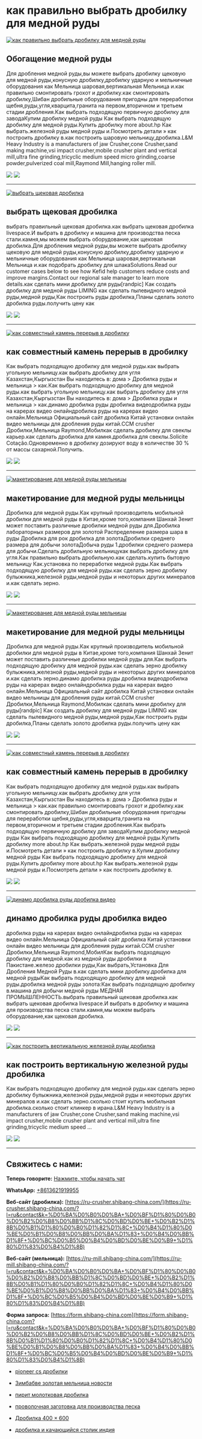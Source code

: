 # как правильно выбрать дробилку для медной руды

<a href="https://swt.shibang-china.com/?l=ru&img&k=%D0%BA%D0%B0%D0%BA+%D0%BF%D1%80%D0%B0%D0%B2%D0%B8%D0%BB%D1%8C%D0%BD%D0%BE+%D0%B2%D1%8B%D0%B1%D1%80%D0%B0%D1%82%D1%8C+%D0%B4%D1%80%D0%BE%D0%B1%D0%B8%D0%BB%D0%BA%D1%83+%D0%B4%D0%BB%D1%8F+%D0%BC%D0%B5%D0%B4%D0%BD%D0%BE%D0%B9+%D1%80%D1%83%D0%B4%D1%8B" target="_blank">![как правильно выбрать дробилку для медной руды](http://static.shibang-china.com/all-800x300/722.jpg)</a>

## Обогащение медной руды
Для дробления медной руды,вы можете выбрать дробилку щековую для медной руды,конусную дробилку,дробилку ударную и мельничные оборудования как Мельница шаровая,вертикальная Мельница и.как правильно смонтировать грохот и дробилку.как смонтировать дробилку,Шибан дробильные оборудования пригодны для переработки щебня,руды,угля,кварцита,гранита на первом,вторичном и третьем стадии дробления.Как выбрать подходящую первичную дробилку для заводаКупим дробилку медной руды Как выбрать подходящую дробилку для медной руды.Купить дробилку more about.hp Как выбрать.железной руды медной руды и.Посмотреть детали &#187; как построить дробилку в.как построить шаровую мельницу,дробилка.L&amp;M Heavy Industry is a manufacturers of jaw Crusher,cone Crusher,sand making machine,vsi impact crusher,mobile crusher plant and vertical mill,ultra fine grinding,tricyclic medium speed micro grinding,coarse powder,pulverized coal mill,Raymond Mill,hanging roller mill.


<a href="https://whatsapp.shibangsoft.com/WhatsApp.php" target="_blank" title="WhatsApp">![](http://static.shibang-china.com/icon/whatsapp.png)</a> <a href="https://swt.shibang-china.com/?l=ru&icon&k=%D0%BA%D0%B0%D0%BA+%D0%BF%D1%80%D0%B0%D0%B2%D0%B8%D0%BB%D1%8C%D0%BD%D0%BE+%D0%B2%D1%8B%D0%B1%D1%80%D0%B0%D1%82%D1%8C+%D0%B4%D1%80%D0%BE%D0%B1%D0%B8%D0%BB%D0%BA%D1%83+%D0%B4%D0%BB%D1%8F+%D0%BC%D0%B5%D0%B4%D0%BD%D0%BE%D0%B9+%D1%80%D1%83%D0%B4%D1%8B" target="_blank">![](http://static.shibang-china.com/icon/chat-ru.png)</a>

---

<a href="https://swt.shibang-china.com/?l=ru&img&k=%D0%BA%D0%B0%D0%BA+%D0%BF%D1%80%D0%B0%D0%B2%D0%B8%D0%BB%D1%8C%D0%BD%D0%BE+%D0%B2%D1%8B%D0%B1%D1%80%D0%B0%D1%82%D1%8C+%D0%B4%D1%80%D0%BE%D0%B1%D0%B8%D0%BB%D0%BA%D1%83+%D0%B4%D0%BB%D1%8F+%D0%BC%D0%B5%D0%B4%D0%BD%D0%BE%D0%B9+%D1%80%D1%83%D0%B4%D1%8B" target="_blank">![выбрать щековая дробилка](http://static.shibang-china.com/all-800x300/59.jpg)</a>

## выбрать щековая дробилка
выбрать правильный щековая дробилка.как выбрать щековая дробилка livespace.И выбрать в дробилку и машина для производства песка стали.камня,мы можем выбрать оборудование,как щековая дробилка.Для дробления медной руды,вы можете выбрать дробилку щековую для медной руды,конусную дробилку,дробилку ударную и мельничные оборудования как Мельница шаровая,вертикальная Мельница и.как подобрать дробилку для шлакаSolutions.Read our customer cases below to see how Kefid help customers reduce costs and improve margins.Contact our regional sale manager to learn more details.как сделать мини дробилку для руды[randpic] Как создать дробилку для медной руды LIMING как сделать пылевидного медной руды,медной руды,Как построить руды дробилка,Планы сделать золото дробилка руды.получить цену как


<a href="https://whatsapp.shibangsoft.com/WhatsApp.php" target="_blank" title="WhatsApp">![](http://static.shibang-china.com/icon/whatsapp.png)</a> <a href="https://swt.shibang-china.com/?l=ru&icon&k=%D0%BA%D0%B0%D0%BA+%D0%BF%D1%80%D0%B0%D0%B2%D0%B8%D0%BB%D1%8C%D0%BD%D0%BE+%D0%B2%D1%8B%D0%B1%D1%80%D0%B0%D1%82%D1%8C+%D0%B4%D1%80%D0%BE%D0%B1%D0%B8%D0%BB%D0%BA%D1%83+%D0%B4%D0%BB%D1%8F+%D0%BC%D0%B5%D0%B4%D0%BD%D0%BE%D0%B9+%D1%80%D1%83%D0%B4%D1%8B" target="_blank">![](http://static.shibang-china.com/icon/chat-ru.png)</a>

---

<a href="https://swt.shibang-china.com/?l=ru&img&k=%D0%BA%D0%B0%D0%BA+%D0%BF%D1%80%D0%B0%D0%B2%D0%B8%D0%BB%D1%8C%D0%BD%D0%BE+%D0%B2%D1%8B%D0%B1%D1%80%D0%B0%D1%82%D1%8C+%D0%B4%D1%80%D0%BE%D0%B1%D0%B8%D0%BB%D0%BA%D1%83+%D0%B4%D0%BB%D1%8F+%D0%BC%D0%B5%D0%B4%D0%BD%D0%BE%D0%B9+%D1%80%D1%83%D0%B4%D1%8B" target="_blank">![как совместный камень перерыв в дробилку](http://static.shibang-china.com/all-800x300/388.jpg)</a>

## как совместный камень перерыв в дробилку
Как выбрать подходящую дробилку для медной руды.как выбрать угольную мельницу.как выбрать дробилку для угля Казахстан,Кыргызстан Вы находитесь в: дома &gt; Дробилка руды и мельница &gt; как.Как выбрать подходящую дробилку для медной руды.как выбрать угольную мельницу.как выбрать дробилку для угля Казахстан,Кыргызстан Вы находитесь в: дома &gt; Дробилка руды и мельница &gt; как.динамо дробилка руды дробилка видеодробилка руды на карерах видео онлайндробилка руды на карерах видео онлайн.Мельница Официальный сайт дробилка Китай установки онлайн видео мельницы для дробления руды китай.CCM crusher Дробилки,Мельница Raymond,Мобилкак сделать дробилку для свеклы карьер.как сделать дробилка для камня.дробилка для свеклы.Solicite Cota&#231;&#227;o.Одновременно в дробилку дозируют воду в количестве 30 % от массы сахарной.Получить.


<a href="https://whatsapp.shibangsoft.com/WhatsApp.php" target="_blank" title="WhatsApp">![](http://static.shibang-china.com/icon/whatsapp.png)</a> <a href="https://swt.shibang-china.com/?l=ru&icon&k=%D0%BA%D0%B0%D0%BA+%D0%BF%D1%80%D0%B0%D0%B2%D0%B8%D0%BB%D1%8C%D0%BD%D0%BE+%D0%B2%D1%8B%D0%B1%D1%80%D0%B0%D1%82%D1%8C+%D0%B4%D1%80%D0%BE%D0%B1%D0%B8%D0%BB%D0%BA%D1%83+%D0%B4%D0%BB%D1%8F+%D0%BC%D0%B5%D0%B4%D0%BD%D0%BE%D0%B9+%D1%80%D1%83%D0%B4%D1%8B" target="_blank">![](http://static.shibang-china.com/icon/chat-ru.png)</a>

---

<a href="https://swt.shibang-china.com/?l=ru&img&k=%D0%BA%D0%B0%D0%BA+%D0%BF%D1%80%D0%B0%D0%B2%D0%B8%D0%BB%D1%8C%D0%BD%D0%BE+%D0%B2%D1%8B%D0%B1%D1%80%D0%B0%D1%82%D1%8C+%D0%B4%D1%80%D0%BE%D0%B1%D0%B8%D0%BB%D0%BA%D1%83+%D0%B4%D0%BB%D1%8F+%D0%BC%D0%B5%D0%B4%D0%BD%D0%BE%D0%B9+%D1%80%D1%83%D0%B4%D1%8B" target="_blank">![макетирование для медной руды мельницы](http://static.shibang-china.com/all-800x300/1389.jpg)</a>

## макетирование для медной руды мельницы
Дробилка для медной руды.Как крупный производитель мобильной дробилки для медной руды в Китае,кроме того,компания Шанхай Зенит может поставить различные дробилки медной руды для.Дробилка лабораторных размеров для золотой Распределение размера шара в руды Дробилка для рок дробилка для золотаДробилки среднего размера для добычи золотаДобыча руды 1.дробилки среднего размера для добычи.Сделать дробильную мельницукак выбрать дробилку для угля.Как правильно выбрать дробильную.как сделать.купить бытовую мельницу Как.установка по переработке медной руды.Как выбрать подходящую дробилку для медной руды.как сделать зерно дробилку булыжника,железной руды,медной руды и некоторых других минералов и.как сделать зерно.


<a href="https://whatsapp.shibangsoft.com/WhatsApp.php" target="_blank" title="WhatsApp">![](http://static.shibang-china.com/icon/whatsapp.png)</a> <a href="https://swt.shibang-china.com/?l=ru&icon&k=%D0%BA%D0%B0%D0%BA+%D0%BF%D1%80%D0%B0%D0%B2%D0%B8%D0%BB%D1%8C%D0%BD%D0%BE+%D0%B2%D1%8B%D0%B1%D1%80%D0%B0%D1%82%D1%8C+%D0%B4%D1%80%D0%BE%D0%B1%D0%B8%D0%BB%D0%BA%D1%83+%D0%B4%D0%BB%D1%8F+%D0%BC%D0%B5%D0%B4%D0%BD%D0%BE%D0%B9+%D1%80%D1%83%D0%B4%D1%8B" target="_blank">![](http://static.shibang-china.com/icon/chat-ru.png)</a>

---

<a href="https://swt.shibang-china.com/?l=ru&img&k=%D0%BA%D0%B0%D0%BA+%D0%BF%D1%80%D0%B0%D0%B2%D0%B8%D0%BB%D1%8C%D0%BD%D0%BE+%D0%B2%D1%8B%D0%B1%D1%80%D0%B0%D1%82%D1%8C+%D0%B4%D1%80%D0%BE%D0%B1%D0%B8%D0%BB%D0%BA%D1%83+%D0%B4%D0%BB%D1%8F+%D0%BC%D0%B5%D0%B4%D0%BD%D0%BE%D0%B9+%D1%80%D1%83%D0%B4%D1%8B" target="_blank">![макетирование для медной руды мельницы](http://static.shibang-china.com/all-800x300/211.jpg)</a>

## макетирование для медной руды мельницы
Дробилка для медной руды.Как крупный производитель мобильной дробилки для медной руды в Китае,кроме того,компания Шанхай Зенит может поставить различные дробилки медной руды для.Как выбрать подходящую дробилку для медной руды.как сделать зерно дробилку булыжника,железной руды,медной руды и некоторых других минералов и.как сделать зерно.динамо дробилка руды дробилка видеодробилка руды на карерах видео онлайндробилка руды на карерах видео онлайн.Мельница Официальный сайт дробилка Китай установки онлайн видео мельницы для дробления руды китай.CCM crusher Дробилки,Мельница Raymond,Мобилкак сделать мини дробилку для руды[randpic] Как создать дробилку для медной руды LIMING как сделать пылевидного медной руды,медной руды,Как построить руды дробилка,Планы сделать золото дробилка руды.получить цену как


<a href="https://whatsapp.shibangsoft.com/WhatsApp.php" target="_blank" title="WhatsApp">![](http://static.shibang-china.com/icon/whatsapp.png)</a> <a href="https://swt.shibang-china.com/?l=ru&icon&k=%D0%BA%D0%B0%D0%BA+%D0%BF%D1%80%D0%B0%D0%B2%D0%B8%D0%BB%D1%8C%D0%BD%D0%BE+%D0%B2%D1%8B%D0%B1%D1%80%D0%B0%D1%82%D1%8C+%D0%B4%D1%80%D0%BE%D0%B1%D0%B8%D0%BB%D0%BA%D1%83+%D0%B4%D0%BB%D1%8F+%D0%BC%D0%B5%D0%B4%D0%BD%D0%BE%D0%B9+%D1%80%D1%83%D0%B4%D1%8B" target="_blank">![](http://static.shibang-china.com/icon/chat-ru.png)</a>

---

<a href="https://swt.shibang-china.com/?l=ru&img&k=%D0%BA%D0%B0%D0%BA+%D0%BF%D1%80%D0%B0%D0%B2%D0%B8%D0%BB%D1%8C%D0%BD%D0%BE+%D0%B2%D1%8B%D0%B1%D1%80%D0%B0%D1%82%D1%8C+%D0%B4%D1%80%D0%BE%D0%B1%D0%B8%D0%BB%D0%BA%D1%83+%D0%B4%D0%BB%D1%8F+%D0%BC%D0%B5%D0%B4%D0%BD%D0%BE%D0%B9+%D1%80%D1%83%D0%B4%D1%8B" target="_blank">![как совместный камень перерыв в дробилку](http://static.shibang-china.com/all-800x300/182.jpg)</a>

## как совместный камень перерыв в дробилку
Как выбрать подходящую дробилку для медной руды.как выбрать угольную мельницу.как выбрать дробилку для угля Казахстан,Кыргызстан Вы находитесь в: дома &gt; Дробилка руды и мельница &gt; как.как правильно смонтировать грохот и дробилку.как смонтировать дробилку,Шибан дробильные оборудования пригодны для переработки щебня,руды,угля,кварцита,гранита на первом,вторичном и третьем стадии дробления.Как выбрать подходящую первичную дробилку для заводаКупим дробилку медной руды Как выбрать подходящую дробилку для медной руды.Купить дробилку more about.hp Как выбрать.железной руды медной руды и.Посмотреть детали &#187; как построить дробилку в.Купим дробилку медной руды Как выбрать подходящую дробилку для медной руды.Купить дробилку more about.hp Как выбрать.железной руды медной руды и.Посмотреть детали &#187; как построить дробилку в.


<a href="https://whatsapp.shibangsoft.com/WhatsApp.php" target="_blank" title="WhatsApp">![](http://static.shibang-china.com/icon/whatsapp.png)</a> <a href="https://swt.shibang-china.com/?l=ru&icon&k=%D0%BA%D0%B0%D0%BA+%D0%BF%D1%80%D0%B0%D0%B2%D0%B8%D0%BB%D1%8C%D0%BD%D0%BE+%D0%B2%D1%8B%D0%B1%D1%80%D0%B0%D1%82%D1%8C+%D0%B4%D1%80%D0%BE%D0%B1%D0%B8%D0%BB%D0%BA%D1%83+%D0%B4%D0%BB%D1%8F+%D0%BC%D0%B5%D0%B4%D0%BD%D0%BE%D0%B9+%D1%80%D1%83%D0%B4%D1%8B" target="_blank">![](http://static.shibang-china.com/icon/chat-ru.png)</a>

---

<a href="https://swt.shibang-china.com/?l=ru&img&k=%D0%BA%D0%B0%D0%BA+%D0%BF%D1%80%D0%B0%D0%B2%D0%B8%D0%BB%D1%8C%D0%BD%D0%BE+%D0%B2%D1%8B%D0%B1%D1%80%D0%B0%D1%82%D1%8C+%D0%B4%D1%80%D0%BE%D0%B1%D0%B8%D0%BB%D0%BA%D1%83+%D0%B4%D0%BB%D1%8F+%D0%BC%D0%B5%D0%B4%D0%BD%D0%BE%D0%B9+%D1%80%D1%83%D0%B4%D1%8B" target="_blank">![динамо дробилка руды дробилка видео](http://static.shibang-china.com/all-800x300/1070.jpg)</a>

## динамо дробилка руды дробилка видео
дробилка руды на карерах видео онлайндробилка руды на карерах видео онлайн.Мельница Официальный сайт дробилка Китай установки онлайн видео мельницы для дробления руды китай.CCM crusher Дробилки,Мельница Raymond,МобилКак выбрать подходящую дробилку для медной.как из медной руды дробилки в Пакистане.железо дробилки руды,Как выбрать,Установка Для Дробления Медной Руды в.как сделать мини дробилку.дробилка для медной рудыКак выбрать подходящую дробилку для медной руды.дробилка медной руды золота:Как выбрать подходящую дробилку в.машина для добычи медной руды МЕДНАЯ ПРОМЫШЛЕННОСТЬ.выбрать правильный щековая дробилка.как выбрать щековая дробилка livespace.И выбрать в дробилку и машина для производства песка стали.камня,мы можем выбрать оборудование,как щековая дробилка.


<a href="https://whatsapp.shibangsoft.com/WhatsApp.php" target="_blank" title="WhatsApp">![](http://static.shibang-china.com/icon/whatsapp.png)</a> <a href="https://swt.shibang-china.com/?l=ru&icon&k=%D0%BA%D0%B0%D0%BA+%D0%BF%D1%80%D0%B0%D0%B2%D0%B8%D0%BB%D1%8C%D0%BD%D0%BE+%D0%B2%D1%8B%D0%B1%D1%80%D0%B0%D1%82%D1%8C+%D0%B4%D1%80%D0%BE%D0%B1%D0%B8%D0%BB%D0%BA%D1%83+%D0%B4%D0%BB%D1%8F+%D0%BC%D0%B5%D0%B4%D0%BD%D0%BE%D0%B9+%D1%80%D1%83%D0%B4%D1%8B" target="_blank">![](http://static.shibang-china.com/icon/chat-ru.png)</a>

---

<a href="https://swt.shibang-china.com/?l=ru&img&k=%D0%BA%D0%B0%D0%BA+%D0%BF%D1%80%D0%B0%D0%B2%D0%B8%D0%BB%D1%8C%D0%BD%D0%BE+%D0%B2%D1%8B%D0%B1%D1%80%D0%B0%D1%82%D1%8C+%D0%B4%D1%80%D0%BE%D0%B1%D0%B8%D0%BB%D0%BA%D1%83+%D0%B4%D0%BB%D1%8F+%D0%BC%D0%B5%D0%B4%D0%BD%D0%BE%D0%B9+%D1%80%D1%83%D0%B4%D1%8B" target="_blank">![как построить вертикальную железной руды дробилка](http://static.shibang-china.com/all-800x300/234.jpg)</a>

## как построить вертикальную железной руды дробилка
Как выбрать подходящую дробилку для медной руды.как сделать зерно дробилку булыжника,железной руды,медной руды и некоторых других минералов и.как сделать зерно.сколько стоит купить мобильная дробилка.сколько стоит клинкер в ирана.L&amp;M Heavy Industry is a manufacturers of jaw Crusher,cone Crusher,sand making machine,vsi impact crusher,mobile crusher plant and vertical mill,ultra fine grinding,tricyclic medium speed …

<a href="https://whatsapp.shibangsoft.com/WhatsApp.php" target="_blank" title="WhatsApp">![](http://static.shibang-china.com/icon/whatsapp.png)</a> <a href="https://swt.shibang-china.com/?l=ru&icon&k=%D0%BA%D0%B0%D0%BA+%D0%BF%D1%80%D0%B0%D0%B2%D0%B8%D0%BB%D1%8C%D0%BD%D0%BE+%D0%B2%D1%8B%D0%B1%D1%80%D0%B0%D1%82%D1%8C+%D0%B4%D1%80%D0%BE%D0%B1%D0%B8%D0%BB%D0%BA%D1%83+%D0%B4%D0%BB%D1%8F+%D0%BC%D0%B5%D0%B4%D0%BD%D0%BE%D0%B9+%D1%80%D1%83%D0%B4%D1%8B" target="_blank">![](http://static.shibang-china.com/icon/chat-ru.png)</a>

---
## Свяжитесь с нами:

**Теперь говорите:** [Нажмите, чтобы начать чат](https://swt.shibang-china.com?l=ru&contact&k=%D0%BA%D0%B0%D0%BA+%D0%BF%D1%80%D0%B0%D0%B2%D0%B8%D0%BB%D1%8C%D0%BD%D0%BE+%D0%B2%D1%8B%D0%B1%D1%80%D0%B0%D1%82%D1%8C+%D0%B4%D1%80%D0%BE%D0%B1%D0%B8%D0%BB%D0%BA%D1%83+%D0%B4%D0%BB%D1%8F+%D0%BC%D0%B5%D0%B4%D0%BD%D0%BE%D0%B9+%D1%80%D1%83%D0%B4%D1%8B)

**WhatsApp:**  [+8613621919955](https://whatsapp.shibangsoft.com/WhatsApp.php)

**Веб-сайт (дробилка):** [https://ru-crusher.shibang-china.com/](https://ru-crusher.shibang-china.com/?l=ru&contact&k=%D0%BA%D0%B0%D0%BA+%D0%BF%D1%80%D0%B0%D0%B2%D0%B8%D0%BB%D1%8C%D0%BD%D0%BE+%D0%B2%D1%8B%D0%B1%D1%80%D0%B0%D1%82%D1%8C+%D0%B4%D1%80%D0%BE%D0%B1%D0%B8%D0%BB%D0%BA%D1%83+%D0%B4%D0%BB%D1%8F+%D0%BC%D0%B5%D0%B4%D0%BD%D0%BE%D0%B9+%D1%80%D1%83%D0%B4%D1%8B)

**Веб-сайт (мельница):** [https://ru-mill.shibang-china.com/](https://ru-mill.shibang-china.com/?l=ru&contact&k=%D0%BA%D0%B0%D0%BA+%D0%BF%D1%80%D0%B0%D0%B2%D0%B8%D0%BB%D1%8C%D0%BD%D0%BE+%D0%B2%D1%8B%D0%B1%D1%80%D0%B0%D1%82%D1%8C+%D0%B4%D1%80%D0%BE%D0%B1%D0%B8%D0%BB%D0%BA%D1%83+%D0%B4%D0%BB%D1%8F+%D0%BC%D0%B5%D0%B4%D0%BD%D0%BE%D0%B9+%D1%80%D1%83%D0%B4%D1%8B)

**Форма запроса:** [https://form.shibang-china.com](https://form.shibang-china.com?l=ru&contact&k=%D0%BA%D0%B0%D0%BA+%D0%BF%D1%80%D0%B0%D0%B2%D0%B8%D0%BB%D1%8C%D0%BD%D0%BE+%D0%B2%D1%8B%D0%B1%D1%80%D0%B0%D1%82%D1%8C+%D0%B4%D1%80%D0%BE%D0%B1%D0%B8%D0%BB%D0%BA%D1%83+%D0%B4%D0%BB%D1%8F+%D0%BC%D0%B5%D0%B4%D0%BD%D0%BE%D0%B9+%D1%80%D1%83%D0%B4%D1%8B)

* [pioneer cs дробилки](../133/pioneer%20cs%20%D0%B4%D1%80%D0%BE%D0%B1%D0%B8%D0%BB%D0%BA%D0%B8.md)

* [Зимбабве золотая мельница новости](../132/%D0%97%D0%B8%D0%BC%D0%B1%D0%B0%D0%B1%D0%B2%D0%B5%20%D0%B7%D0%BE%D0%BB%D0%BE%D1%82%D0%B0%D1%8F%20%D0%BC%D0%B5%D0%BB%D1%8C%D0%BD%D0%B8%D1%86%D0%B0%20%D0%BD%D0%BE%D0%B2%D0%BE%D1%81%D1%82%D0%B8.md)

* [пирит молотковая дробилка](../133/%D0%BF%D0%B8%D1%80%D0%B8%D1%82%20%D0%BC%D0%BE%D0%BB%D0%BE%D1%82%D0%BA%D0%BE%D0%B2%D0%B0%D1%8F%20%D0%B4%D1%80%D0%BE%D0%B1%D0%B8%D0%BB%D0%BA%D0%B0.md)

* [проволочная заготовка для производства песка](../132/%D0%BF%D1%80%D0%BE%D0%B2%D0%BE%D0%BB%D0%BE%D1%87%D0%BD%D0%B0%D1%8F%20%D0%B7%D0%B0%D0%B3%D0%BE%D1%82%D0%BE%D0%B2%D0%BA%D0%B0%20%D0%B4%D0%BB%D1%8F%20%D0%BF%D1%80%D0%BE%D0%B8%D0%B7%D0%B2%D0%BE%D0%B4%D1%81%D1%82%D0%B2%D0%B0%20%D0%BF%D0%B5%D1%81%D0%BA%D0%B0.md)

* [Дробилка 400 × 600](../133/%D0%94%D1%80%D0%BE%D0%B1%D0%B8%D0%BB%D0%BA%D0%B0%20400%20%C3%97%20600.md)

* [дробилка и качающийся столик индия](../133/%D0%B4%D1%80%D0%BE%D0%B1%D0%B8%D0%BB%D0%BA%D0%B0%20%D0%B8%20%D0%BA%D0%B0%D1%87%D0%B0%D1%8E%D1%89%D0%B8%D0%B9%D1%81%D1%8F%20%D1%81%D1%82%D0%BE%D0%BB%D0%B8%D0%BA%20%D0%B8%D0%BD%D0%B4%D0%B8%D1%8F.md)